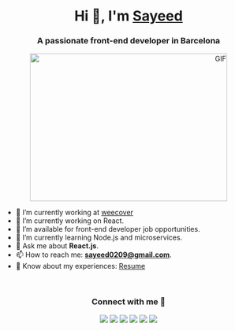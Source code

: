 
<h1 align="center">Hi 👋, I'm <a href="https://github.com/sayeed0209" target="_blank">Sayeed</a></h1>

<h3 align="center">A passionate front-end developer in Barcelona</h3>

<div align="center">
  <a target="_blank" align="right"><img height="300" width="400" alt="GIF" src="https://media.giphy.com/media/SWoSkN6DxTszqIKEqv/giphy.gif"></a>
</div>

- 🔭 I’m currently working at <a href="https://weecover.com/" target="_blank">weecover</a><br>
- 🌱 I’m currently working on React.<br>
- 🤝 I’m available for front-end developer job opportunities.<br>
- 🌱 I’m currently learning Node.js and microservices.<br>
- 💬 Ask me about <strong>React.js</strong>.<br>
- 📫 How to reach me: <strong>sayeed0209@gmail.com</strong>.<br>
- 📄 Know about my experiences: <a href="https://github.com/sayeed0209/sayeed0209/blob/main/Front%20end%20Developer.pdf" target="_blank">Resume</a>

<br />

<h3 align="center">Connect with me 🤝 </h3>

<p align="center">
  <div align="center" class="icons-social">
    <a target="_blank" href="https://www.linkedin.com/in/sayeed0209/"><img src="https://img.icons8.com/doodle/40/000000/linkedin--v2.png" /></a>
    <a target="_blank" href="https://github.com/sayeed0209"><img src="https://img.icons8.com/doodle/40/000000/github--v1.png" /></a>
    <a target="_blank" href="https://stackoverflow.com/users/13633862/sayeed"><img src="https://img.icons8.com/external-tal-revivo-color-tal-revivo/40/000000/external-stack-overflow-is-a-question-and-answer-site-for-professional-logo-color-tal-revivo.png" /></a>
    <a target="_blank" href="https://sayeed-portfolio.netlify.app/"><img src="https://img.icons8.com/external-sketchy-juicy-fish/0.6x/external-blog-online-services-sketchy-sketchy-juicy-fish.png" /></a>
    <a target="_blank" href="https://twitter.com/abusaye63293191"><img src="https://img.icons8.com/doodle/1x/twitter-squared--v2.png" /></a>
    <a target="_blank" href="https://github.com/sayeed0209/sayeed0209/blob/main/Front%20end%20Developer.pdf"><img src="https://img.icons8.com/plasticine/0.5x/resume.png" /></a>
  </div
